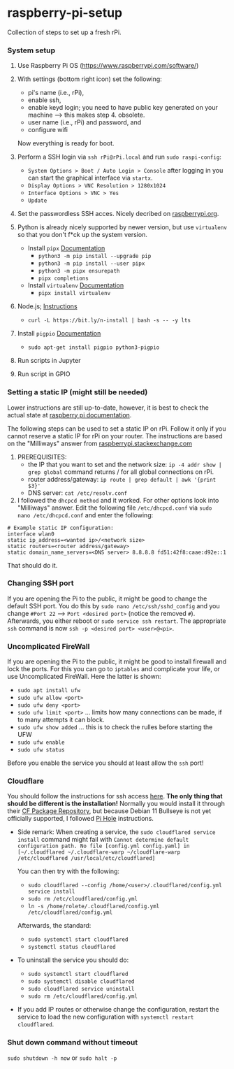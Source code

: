 # raspberry-pi-setup

Collection of steps to set up a fresh rPi.

### System setup

1. Use Raspberry Pi OS (https://www.raspberrypi.com/software/)
2. With settings (bottom right icon) set the following:
    - pi's name (i.e., rPi),
    - enable ssh,
    - enable keyd login; you need to have public key generated on your machine --> this makes step 4. obsolete.
    - user name (i.e., rPi) and password, and
    - configure wifi

   Now everything is ready for boot. 

3. Perform a SSH login via `ssh rPi@rPi.local` and run `sudo raspi-config`:
	 - `System Options > Boot / Auto Login > Console` after logging in you can start the graphical interface via `startx`.
	 - `Display Options > VNC Resolution > 1280x1024`
	 - `Interface Options > VNC > Yes`
	 - `Update`
	 
4. Set the passwordless SSH acces. Nicely decribed on [raspberrypi.org](https://www.raspberrypi.com/documentation/computers/remote-access.html#passwordless-ssh-access).

5. Python is already nicely supported by newer version, but use `virtualenv` so that you don't f*ck up the system version.
	- Install `pipx` [Documentation](https://pypa.github.io/pipx/)
		- `python3 -m pip install --upgrade pip`
		- `python3 -m pip install --user pipx`
		- `python3 -m pipx ensurepath`
		- `pipx completions`
	- Install `virtualenv` [Documentation](https://virtualenv.pypa.io/)
		- `pipx install virtualenv`
		
6. Node.js; [Instructions](https://github.com/mklement0/n-install)
	- `curl -L https://bit.ly/n-install | bash -s -- -y lts`

7. Install `pigpio` [Documentation](https://abyz.me.uk/rpi/pigpio/download.html)
	- `sudo apt-get install pigpio python3-pigpio`

8. Run scripts in Jupyter

9. Run script in GPIO

### Setting a static IP (might still be needed)

Lower instructions are still up-to-date, however, it is best to check the actual state at [raspberry pi documentation](https://www.raspberrypi.com/documentation/computers/configuration.html#the-dhcp-daemon).

The following steps can be used to set a static IP on rPi. Follow it only if you cannot reserve a static IP for rPi on your router. The instructions are based on the "Milliways" answer from [raspberrypi.stackexchange.com](https://raspberrypi.stackexchange.com/a/74428/52236)
1. PREREQUISITES:
     - the IP that you want to set and the network size: `ip -4 addr show | grep global` command returns <current ip>/<network size> for all global connections on rPi.
     - router address/gateway: `ip route | grep default | awk '{print $3}'`
     - DNS server: `cat /etc/resolv.conf`
2. I followed the `dhcpcd method` and it worked. For other options look into "Milliways" answer.
Edit the following file `/etc/dhcpcd.conf` via `sudo nano /etc/dhcpcd.conf` and enter the following:
```
# Example static IP configuration:
interface wlan0
static ip_address=<wanted ip>/<network size>
static routers=<router address/gateway>
static domain_name_servers=<DNS server> 8.8.8.8 fd51:42f8:caae:d92e::1
```
That should do it.
	
### Changing SSH port
	
If you are opening the Pi to the public, it might be good to change the default SSH port. You do this by `sudo nano /etc/ssh/sshd_config` and you change `#Port 22` --> `Port <desired port>` (notice the removed `#`). Afterwards, you either reboot or `sudo service ssh restart`. The appropriate `ssh` command is now `ssh -p <desired port> <user>@<pi>`.
	
### Uncomplicated FireWall
	
If you are opening the Pi to the public, it might be good to install firewall and lock the ports. For this you can go to `iptables` and complicate your life, or use Uncomplicated FireWall. Here the latter is shown:
- `sudo apt install ufw`
- `sudo ufw allow <port>`
- `sudo ufw deny <port>`
- `sudo ufw limit <port>` ... limits how many connections can be made, if to many attempts it can block.
- `sudo ufw show added`   ... this is to check the rulles before starting the UFW
- `sudo ufw enable`
- `sudo ufw status`
	
Before you enable the service you should at least allow the `ssh` port!

### Cloudflare

You should follow the instructions for ssh access [here](https://developers.cloudflare.com/cloudflare-one/tutorials/ssh). <b>The only thing that should be different is the installation!</b> Normally you would install it through their [CF Package Repository](https://pkg.cloudflare.com/#debian-title), but because Debian 11 Bullseye is not yet officially supported, I followed [Pi Hole](https://docs.pi-hole.net/guides/dns/cloudflared/#armhf-architecture-32-bit-raspberry-pi) instructions.
	
- Side remark: When creating a service, the `sudo cloudflared service install` command might fail with ```Cannot determine default configuration path. No file [config.yml config.yaml] in [~/.cloudflared ~/.cloudflare-warp ~/cloudflare-warp /etc/cloudflared /usr/local/etc/cloudflared]```
	
  You can then try with the following:
	- `sudo cloudflared --config /home/<user>/.cloudflared/config.yml service install`
	- `sudo rm /etc/cloudflared/config.yml`
	- `ln -s /home/rolete/.cloudflared/config.yml /etc/cloudflared/config.yml`
	
  Afterwards, the standard:
	- `sudo systemctl start cloudflared`
	- `systemctl status cloudflared`

- To uninstall the service you should do:
	- `sudo systemctl start cloudflared`
	- `sudo systemctl disable cloudflared`
	- `sudo cloudflared service uninstall`
	- `sudo rm /etc/cloudflared/config.yml`
	
- If you add IP routes or otherwise change the configuration, restart the service to load the new configuration with `systemctl restart cloudflared`.

### Shut down command without timeout

`sudo shutdown -h now` or `sudo halt -p`
